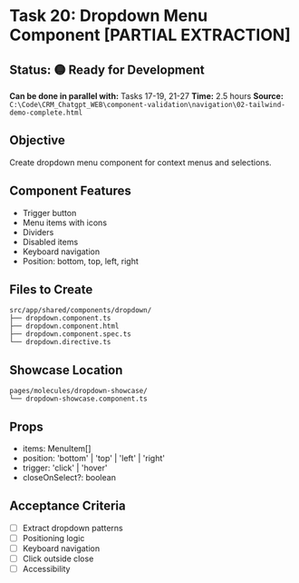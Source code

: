 # Task 20: Dropdown Menu Component [PARTIAL EXTRACTION]

## Status: 🟡 Ready for Development
**Can be done in parallel with:** Tasks 17-19, 21-27
**Time:** 2.5 hours
**Source:** `C:\Code\CRM_Chatgpt_WEB\component-validation\navigation\02-tailwind-demo-complete.html`

## Objective
Create dropdown menu component for context menus and selections.

## Component Features
- Trigger button
- Menu items with icons
- Dividers
- Disabled items
- Keyboard navigation
- Position: bottom, top, left, right

## Files to Create
```
src/app/shared/components/dropdown/
├── dropdown.component.ts
├── dropdown.component.html
├── dropdown.component.spec.ts
└── dropdown.directive.ts
```

## Showcase Location
```
pages/molecules/dropdown-showcase/
└── dropdown-showcase.component.ts
```

## Props
- items: MenuItem[]
- position: 'bottom' | 'top' | 'left' | 'right'
- trigger: 'click' | 'hover'
- closeOnSelect?: boolean

## Acceptance Criteria
- [ ] Extract dropdown patterns
- [ ] Positioning logic
- [ ] Keyboard navigation
- [ ] Click outside close
- [ ] Accessibility
